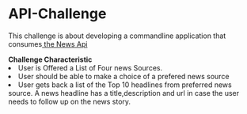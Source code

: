 # API-Challenge
<p> This challenge is about developing a commandline application that consumes<a href ='https://newsapi.org/'>  the News Api</a></p>
    <b> Challenge Characteristic</b>
    <li> User is Offered a List of Four news Sources.</li>
    <li> User should be able to make a choice of a prefered news source</li>
    <li> User gets back a list of the Top 10 headlines from preferred news source. A news headline has a title,description and url in case the user 
        needs to follow up on the news story.
    </li>